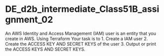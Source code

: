 # DE_d2b_intermediate_Class51B_assignment_02
An AWS Identity and Access Management (IAM) user is an entity that you create in AWS. Using Terraform Your task is to  1. Create a IAM user  2. Create the ACCESS KEY AND SECRET KEYS of the user  3. Output or print the ACCESS KEYS AND SECRET KEYS.
